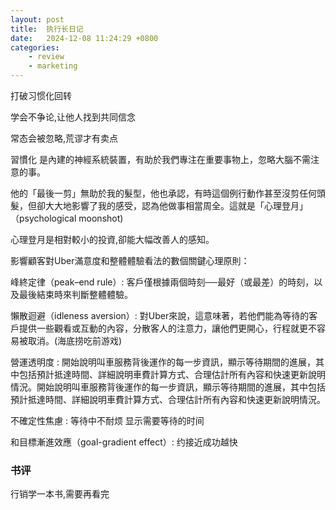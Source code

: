 ```yaml
---
layout: post
title:  执行长日记
date:   2024-12-08 11:24:29 +0800
categories: 
    - review
    - marketing
---
```


打破习惯化回转

学会不争论,让他人找到共同信念

常态会被忽略,荒谬才有卖点

習慣化 是內建的神經系統裝置，有助於我們專注在重要事物上，忽略大腦不需注意的事。


他的「最後一剪」無助於我的髮型，他也承認，有時這個例行動作甚至沒剪任何頭髮，但卻大大地影響了我的感受，認為他做事相當周全。這就是「心理登月」（psychological moonshot)

心理登月是相對較小的投資,卻能大幅改善人的感知。

影響顧客對Uber滿意度和整體體驗看法的數個關鍵心理原則：

峰終定律（peak–end rule）: 客戶僅根據兩個時刻──最好（或最差）的時刻，以及最後結束時來判斷整體體驗。

懶散迴避（idleness aversion）: 對Uber來說，這意味著，若他們能為等待的客戶提供一些觀看或互動的內容，分散客人的注意力，讓他們更開心，行程就更不容易被取消。(海底捞吃前游戏)

營運透明度 : 開始說明叫車服務背後運作的每一步資訊，顯示等待期間的進展，其中包括預計抵達時間、詳細說明車費計算方式、合理估計所有內容和快速更新說明情況。開始說明叫車服務背後運作的每一步資訊，顯示等待期間的進展，其中包括預計抵達時間、詳細說明車費計算方式、合理估計所有內容和快速更新說明情況。

不確定性焦慮 : 等待中不耐烦 显示需要等待的时间

和目標漸進效應（goal-gradient effect）: 约接近成功越快

### 书评

行销学一本书,需要再看完